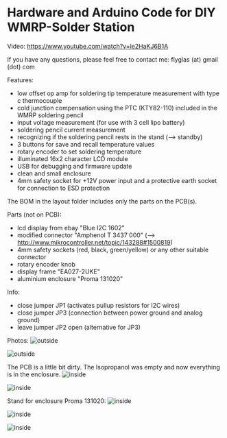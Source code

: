 # Hardware and Arduino Code for DIY WMRP-Solder Station

Video: https://www.youtube.com/watch?v=le2HaKJ6B1A

If you have any questions, please feel free to contact me: flyglas (at) gmail (dot) com


Features:
* low offset op amp for soldering tip temperature measurement with type c thermocouple
* cold junction compensation using the PTC (KTY82-110) included in the WMRP soldering pencil
* input voltage measurement (for use with 3 cell lipo battery)
* soldering pencil current measurement 
* recognizing if the soldering pencil rests in the stand (--> standby)
* 3 buttons for save and recall temperature values
* rotary encoder to set soldering temperature
* illuminated 16x2 character LCD module
* USB for debugging and firmware update
* clean and small enclosure
* 4mm safety socket for +12V power input and a protective earth socket for connection to ESD protection


The BOM in the layout folder includes only the parts on the PCB(s).

Parts (not on PCB):
* lcd display from ebay "Blue I2C 1602"
* modified connector "Amphenol T 3437 000" (--> http://www.mikrocontroller.net/topic/143288#1500819)
* 4mm safety sockets (red, black, green/yellow) or any other suitable connector
* rotary encoder knob
* display frame "EA027-2UKE"
* aluminium enclosure "Proma 131020"

Info:
* close jumper JP1 (activates pullup resistors for I2C wires)
* close jumper JP3 (connection between power ground and analog ground)
* leave jumper JP2 open (alternative for JP3)

Photos:
![outside](https://github.com/FlyGlas/WMRP/blob/master/pictures/IMG_20150507_002144.jpg "outside")

![outside](https://github.com/FlyGlas/WMRP/blob/master/pictures/IMG_20150412_134210.jpg "outside")

The PCB is a little bit dirty. The Isopropanol was empty and now everything is in the enclosure.
![inside](https://github.com/FlyGlas/WMRP/blob/master/pictures/IMG_20150411_152047.jpg "inside")

![inside](https://github.com/FlyGlas/WMRP/blob/master/pictures/IMG_20150411_152116.jpg "inside")

Stand for enclosure Proma 131020:
![inside](https://github.com/FlyGlas/WMRP/blob/master/stand/IMG_20150928_124547.jpg "inside")

![inside](https://github.com/FlyGlas/WMRP/blob/master/stand/IMG_20150928_125554.jpg "inside")

![inside](https://github.com/FlyGlas/WMRP/blob/master/stand/wmrp_stand_30deg.png "inside")
